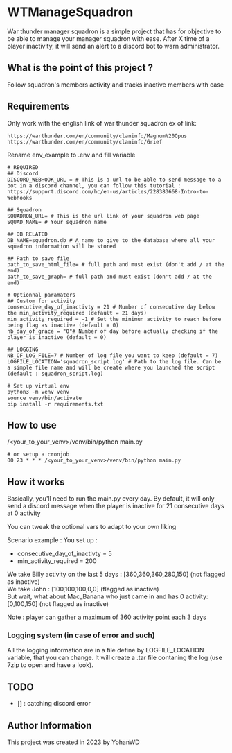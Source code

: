 # WTManageSquadron
War thunder manager squadron is a simple project that has for objective to be able to manage your manager squadron with ease. After X time of a player inactivity, it will send an alert to a discord bot to warn administrator.

## What is the point of this project ? 
Follow squadron's members activity and tracks inactive members with ease


## Requirements
Only work with the english link of war thunder squadron
ex of link: 
```
https://warthunder.com/en/community/claninfo/Magnum%20Opus
https://warthunder.com/en/community/claninfo/Grief
```

Rename env_example to .env and fill variable
```
# REQUIRED
## Discord
DISCORD_WEBHOOK_URL = # This is a url to be able to send message to a bot in a discord channel, you can follow this tutorial : https://support.discord.com/hc/en-us/articles/228383668-Intro-to-Webhooks

## Squadron
SQUADRON_URL= # This is the url link of your squadron web page
SQUAD_NAME= # Your squadron name

## DB RELATED
DB_NAME=squadron.db # A name to give to the database where all your squadron information will be stored

## Path to save file
path_to_save_html_file= # full path and must exist (don't add / at the end)
path_to_save_graph= # full path and must exist (don't add / at the end)

# Optionnal paramaters
## Custom for activity
consecutive_day_of_inactivty = 21 # Number of consecutive day below the min_activity_required (default = 21 days)
min_activity_required = -1 # Set the minimun activity to reach before being flag as inactive (default = 0)
nb_day_of_grace = "0"# Number of day before actually checking if the player is inactive (default = 0)

## LOGGING
NB_OF_LOG_FILE=7 # Number of log file you want to keep (default = 7)
LOGFILE_LOCATION='squadron_script.log' # Path to the log file. Can be a simple file name and will be create where you launched the script (default : squadron_script.log)
```

```
# Set up virtual env
python3 -m venv venv
source venv/bin/activate
pip install -r requirements.txt
```

## How to use
/<your_to_your_venv>/venv/bin/python main.py
```
# or setup a cronjob
00 23 * * * /<your_to_your_venv>/venv/bin/python main.py
```

## How it works
Basically, you'll need to run the main.py every day.
By default, it will only send a discord message when the player is inactive for 21 consecutive days at 0 activity

You can tweak the optional vars to adapt to your own liking

Scenario example : 
You set up :  
- consecutive_day_of_inactivty = 5
- min_activity_required = 200  

We take Billy activity on the last 5 days : [360,360,360,280,150] (not flagged as inactive)  
We take John : [100,100,100,0,0] (flagged as inactive)  
But wait, what about Mac_Banana who just came in and has 0 activity: [0,100,150] (not flagged as inactive)

Note : player can gather a maximum of 360 activity point each 3 days 


### Logging system (in case of error and such)
All the logging information are in a file define by LOGFILE_LOCATION variable, that you can change. It will create a .tar file contaning the log (use 7zip to open and have a look).


## TODO
- [] : catching discord error

## Author Information
This project was created in 2023 by YohanWD